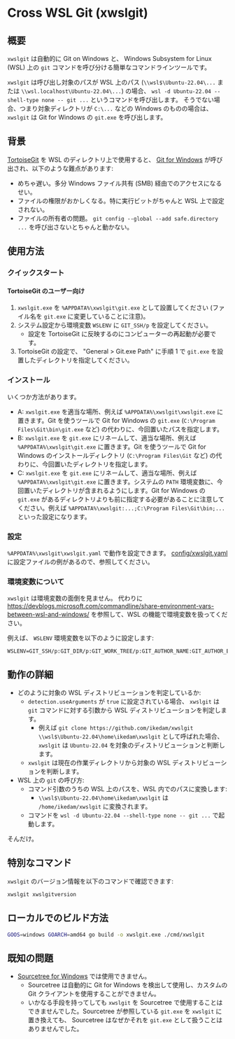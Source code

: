 Cross WSL Git (xwslgit)
=======================

概要
----

`xwslgit` は自動的に Git on Windows と、 Windows Subsystem for Linux (WSL) 上の `git` コマンドを呼び分ける簡単なコマンドラインツールです。

`xwslgit` は呼び出し対象のパスが WSL 上のパス (`\\wsl$\Ubuntu-22.04\...` または `\\wsl.localhost\Ubuntu-22.04\...`) の場合、 `wsl -d Ubuntu-22.04 --shell-type none -- git ...` というコマンドを呼び出します。
そうでない場合、つまり対象ディレクトリが `C:\...` などの Windows のものの場合は、 `xwslgit` は Git for Windows の `git.exe` を呼び出します。

背景
----

[TortoiseGit](https://tortoisegit.org/) を WSL のディレクトリ上で使用すると、 [Git for Windows](https://gitforwindows.org/) が呼び出され、以下のような難点があります:

* めちゃ遅い。多分 Windows ファイル共有 (SMB) 経由でのアクセスになるせい。
* ファイルの権限がおかしくなる。特に実行ビットがちゃんと WSL 上で設定されない。
* ファイルの所有者の問題。 `git config --global --add safe.directory ...` を呼び出さないとちゃんと動かない。

使用方法
--------

### クイックスタート

#### TortoiseGit のユーザー向け

1. `xwslgit.exe` を `%APPDATA%\xwslgit\git.exe` として設置してください (ファイル名を `git.exe` に変更していることに注意)。
2. システム設定から環境変数 `WSLENV` に `GIT_SSH/p` を設定してください。
    * 設定を TortoiseGit に反映するのにコンピューターの再起動が必要です。
3. TortoiseGit の設定で、 "General > Git.exe Path" に手順 1 で `git.exe` を設置したディレクトリを指定してください。

### インストール

いくつか方法があります。

* A: `xwslgit.exe` を適当な場所、例えば `%APPDATA%\xwslgit\xwslgit.exe` に置きます。Git を使うツールで Git for Windows の `git.exe` (`C:\Program Files\Git\bin\git.exe` など) の代わりに、今回置いたパスを指定します。
* B: `xwslgit.exe` を `git.exe` にリネームして、適当な場所、例えば `%APPDATA%\xwslgit\git.exe` に置きます。Git を使うツールで Git for Windows のインストールディレクトリ (`C:\Program Files\Git` など) の代わりに、今回置いたディレクトリを指定します。
* C: `xwslgit.exe` を `git.exe` にリネームして、適当な場所、例えば `%APPDATA%\xwslgit\git.exe` に置きます。システムの `PATH` 環境変数に、今回置いたディレクトリが含まれるようにします。Git for Windows の `git.exe` があるディレクトリよりも前に指定する必要があることに注意してください。例えば `%APPDATA%\xwslgit:...;C:\Program Files\Git\bin;...` といった設定になります。

### 設定

`%APPDATA%\xwslgit\xwslgit.yaml` で動作を設定できます。
[config/xwslgit.yaml](config/xwslgit.yaml) に設定ファイルの例があるので、参照してください。

### 環境変数について

`xwslgit` は環境変数の面倒を見ません。
代わりに https://devblogs.microsoft.com/commandline/share-environment-vars-between-wsl-and-windows/ を参照して、WSL の機能で環境変数を扱ってください。

例えば、 `WSLENV` 環境変数を以下のように設定します:

```
WSLENV=GIT_SSH/p:GIT_DIR/p:GIT_WORK_TREE/p:GIT_AUTHOR_NAME:GIT_AUTHOR_EMAIL
```

動作の詳細
----------

* どのように対象の WSL ディストリビューションを判定しているか:
    * `detection.useArguments` が `true` に設定されている場合、 `xwslgit` は `git` コマンドに対する引数から WSL ディストリビューションを判定します。
        * 例えば `git clone https://github.com/ikedam/xwslgit \\wsl$\Ubuntu-22.04\home\ikedam\xwslgit` として呼ばれた場合、 `xwslgit` は `Ubuntu-22.04` を対象のディストリビューションと判断します。
    * `xwslgit` は現在の作業ディレクトリから対象の WSL ディストリビューションを判断します。
* WSL 上の `git` の呼び方:
    * コマンド引数のうちの WSL 上のパスを、WSL 内でのパスに変換します:
        * `\\wsl$\Ubuntu-22.04\home\ikedam\xwslgit` は `/home/ikedam/xwslgit` に変換されます。
    * コマンドを `wsl -d Ubuntu-22.04 --shell-type none -- git ...` で起動します。

そんだけ。

特別なコマンド
--------------

`xwslgit` のバージョン情報を以下のコマンドで確認できます:

```sh
xwslgit xwslgitversion
```

ローカルでのビルド方法
----------------------

```sh
GOOS=windows GOARCH=amd64 go build -o xwslgit.exe ./cmd/xwslgit
```

既知の問題
----------

* [Sourcetree for Windows](https://www.sourcetreeapp.com/) では使用できません。
    * Sourcetree は自動的に Git for Windows を検出して使用し、カスタムの Git クライアントを使用することができません。
    * いかなる手段を持ってしても `xwslgit` を Sourcetree で使用することはできませんでした。Sourcetree が参照している `git.exe` を `xwslgit` に置き換えても、 Sourcetree はなぜかそれを `git.exe` として扱うことはありませんでした。
